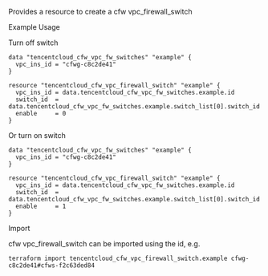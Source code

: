 Provides a resource to create a cfw vpc_firewall_switch

Example Usage

Turn off switch

```hcl
data "tencentcloud_cfw_vpc_fw_switches" "example" {
  vpc_ins_id = "cfwg-c8c2de41"
}

resource "tencentcloud_cfw_vpc_firewall_switch" "example" {
  vpc_ins_id = data.tencentcloud_cfw_vpc_fw_switches.example.id
  switch_id  = data.tencentcloud_cfw_vpc_fw_switches.example.switch_list[0].switch_id
  enable     = 0
}
```

Or turn on switch

```hcl
data "tencentcloud_cfw_vpc_fw_switches" "example" {
  vpc_ins_id = "cfwg-c8c2de41"
}

resource "tencentcloud_cfw_vpc_firewall_switch" "example" {
  vpc_ins_id = data.tencentcloud_cfw_vpc_fw_switches.example.id
  switch_id  = data.tencentcloud_cfw_vpc_fw_switches.example.switch_list[0].switch_id
  enable     = 1
}
```
Import

cfw vpc_firewall_switch can be imported using the id, e.g.

```
terraform import tencentcloud_cfw_vpc_firewall_switch.example cfwg-c8c2de41#cfws-f2c63ded84
```